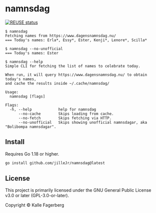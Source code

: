 <!--
SPDX-FileCopyrightText: 2022 Kalle Fagerberg

SPDX-License-Identifier: CC-BY-4.0
-->

# namnsdag

[![REUSE status](https://api.reuse.software/badge/github.com/jilleJr/namnsdag)](https://api.reuse.software/info/github.com/jilleJr/namnsdag)

```console
$ namnsdag
Fetching names from https://www.dagensnamnsdag.nu/
=== Today's names: Erla*, Essy*, Ester, Kenji*, Lenore*, Scilla*

$ namnsdag --no-unofficial
=== Today's names: Ester

$ namnsdag --help
Simple CLI for fetching the list of names to celebrate today.

When run, it will query https://www.dagensnamnsdag.nu/ to obtain today's names,
and cache the results inside ~/.cache/namnsdag/

Usage:
  namnsdag [flags]

Flags:
  -h, --help            help for namnsdag
      --no-cache        Skips loading from cache.
      --no-fetch        Skips fetching via HTTP.
      --no-unofficial   Skips showing unofficial namnsdagar, aka "Bolibompa namnsdagar".
```

## Install

Requires Go 1.18 or higher.

```sh
go install github.com/jilleJr/namnsdag@latest
```

## License

This project is primarily licensed under the GNU General Public License v3.0 or
later (GPL-3.0-or-later).

Copyright © Kalle Fagerberg

